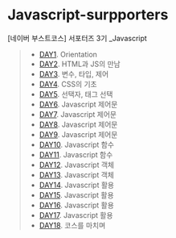 # Javascript-surpporters
[네이버 부스트코스] 서포터즈 3기 _Javascript
<br>

>- <a href="https://blog.naver.com/ohj4312/222205651598" target="_blank">DAY1</a>. Orientation
>- <a href="https://blog.naver.com/ohj4312/222207645839" target="_blank">DAY2</a>. HTML과 JS의 만남
>- <a href="https://blog.naver.com/ohj4312/222208756095" target="_blank">DAY3</a>. 변수, 타입, 제어
>- <a href="https://blog.naver.com/ohj4312/222213070782" target="_blank">DAY4</a>. CSS의 기초
>- <a href="https://blog.naver.com/ohj4312/222215471905" target="_blank">DAY5</a>. 선택자, 태그 선택
>- <a href="https://blog.naver.com/ohj4312/222219780542" target="_blank">DAY6</a>. Javascript 제어문
>- <a href="https://blog.naver.com/ohj4312/222222185728" target="_blank">DAY7</a>. Javascript 제어문
>- <a href="https://blog.naver.com/ohj4312/222224775342" target="_blank">DAY8</a>. Javascript 제어문
>- <a href="https://blog.naver.com/ohj4312/222228151209" target="_blank">DAY9</a>. Javascript 제어문
>- <a href="https://blog.naver.com/ohj4312/222230624468" target="_blank">DAY10</a>. Javascript 함수
>- <a href="https://blog.naver.com/ohj4312/222233591188" target="_blank">DAY11</a>. Javascript 함수
>- <a href="https://blog.naver.com/ohj4312/222239572381" target="_blank">DAY12</a>. Javascript 객체
>- <a href="https://blog.naver.com/ohj4312/222242490662" target="_blank">DAY13</a>. Javascript 객체
>- <a href="https://blog.naver.com/ohj4312/222253945390" target="_blank">DAY14</a>. Javascript 활용
>- <a href="https://blog.naver.com/ohj4312/222255505000" target="_blank">DAY15</a>. Javascript 활용
>- <a href="https://blog.naver.com/ohj4312/222256121415" target="_blank">DAY16</a>. Javascript 활용
>- <a href="https://blog.naver.com/ohj4312/222256184810" target="_blank">DAY17</a>. Javascript 활용
>- <a href="https://blog.naver.com/ohj4312/222256206098" target="_blank">DAY18</a>. 코스를 마치며
